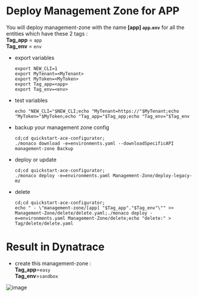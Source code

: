 # Deploy Management Zone for APP


You will deploy management-zone with the name **[app] `app`.`env`** for all the entities which have these 2 tags :  
   **Tag_app** = `app`  
   **Tag_env** = `env`  


- export variables

      export NEW_CLI=1
      export MyTenant=<MyTenant>
      export MyToken=<MyToken>
      export Tag_app=<app>
	  export Tag_env=<env>

- test variables

      echo "NEW_CLI="$NEW_CLI;echo "MyTenant=https://"$MyTenant;echo "MyToken="$MyToken;echo "Tag_app="$Tag_app;echo "Tag_env="$Tag_env
     
- backup your management zone config

      cd;cd quickstart-ace-configurator;
      ./monaco download -e=environments.yaml --downloadSpecificAPI management-zone Backup

- deploy or update

      cd;cd quickstart-ace-configurator;
      ./monaco deploy -e=environments.yaml Management-Zone/deploy-legacy-mz
      
- delete

      cd;cd quickstart-ace-configurator;
      echo " - \"management-zone/[app] "$Tag_app"."$Tag_env"\"" >> Management-Zone/delete/delete.yaml;./monaco deploy -e=environments.yaml Management-Zone/delete;echo "delete:" > Tag/delete/delete.yaml


# Result in Dynatrace 
- create this management-zone :  
       **Tag_app**=`easy`  
       **Tag_env**=`sandbox`  
   
![image](https://user-images.githubusercontent.com/40337213/121814060-656cd700-cc6f-11eb-86f0-81e7bf7b7370.png)

